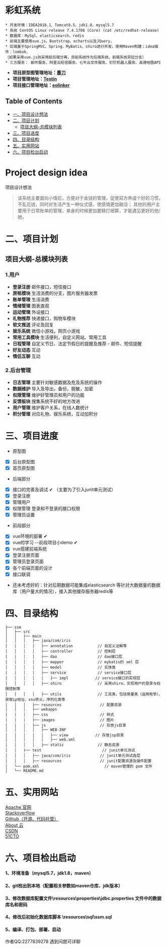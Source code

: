 彩虹系统
====
```
* 开发环境：IDEA2018.1、Tomcat8.5、jdk1.8、mysql5.7
* 系统 CentOS Linux release 7.4.1708 (Core) (cat /etc/redhat-release)
* 数据库：MySql、elasticsearch、redis
* 前端主要使用vue.js、Bootstrap、echarts以及JQuery，
* 后端基于SpringMVC、Spring、MyBatis、shiro进行开发，使用Maven构建；idea插件：lombok、
（如果采用vue.js则采用前后端分离，目前系统作为后端系统，前端系统另拉分支）
* 三方服务： 邮件服务、阿里云短信服务、七牛云文件服务、钉钉机器人服务、高德地图API
```
* **项目原型图管理地址：[墨刀](https://modao.cc/workspace/apps/p7D3CF01AB41533285900082)**
* **项目管理地址：[Testin](https://www.testin.cn/realmachine/index.htm)**
* **项目接口管理地址：[eolinker](https://www.eolinker.com/#/home/project/api/)**

## Table of Contents
<!-- GFM-TOC -->
* [一、项目设计想法](#project-design-idea)
* [二、项目计划](#二项目计划)
    * [项目大纲-总模块列表](#项目大纲-总模块列表)
* [三、项目进度](#三项目进度)
* [四、目录结构](#四目录结构)
* [五、实用网站](#五实用网站)
* [六、项目检出启动](#六项目检出启动)

<!-- GFM-TOC -->

# Project design idea
项目设计想法
> 该系统主要面向小情侣，方便对于金钱的管理，促使双方养成个好的习惯，不乱花钱，同时对生活产生一种仪式感，使感情更加融洽；
> 其他的用户主要用于日常账单的管理，单身的时候更加要精打细算，才能遇见更好的他/她。

# 二、项目计划
## 项目大纲-总模块列表
### 1.用户
* **登录注册**  邮件接口，短信接口
* **房租模块**  生活消费的分支，图片服务器发票
* **账单管理**  生活消费
* **情绪管理**  图表直观
* **运动管理**  外设接口
* **礼物推荐**  快递接口，购物车模块
* **软文推送**  评论及回复
* **娱乐系统**  微信小游戏，网页小游戏
* **常用工具模块** 生活便利，自定义网站、常用工具
* **日程管理** 自定义节日、法定节假日的提醒及推荐 - 邮件、短信提醒
* **好友动态** 互动
* **情侣互聊** 互动
### 2.后台管理
* **日志管理** 主要针对敏感数据及危及系统的操作
* **数据维护** 导入及导出，备份，脱敏，加密
* **权限管理** 维护好管理员和用户的功能
* **反馈板块** 搜集系统不好的地方改进
* **用户管理** 维护客户关系，在线人数统计
* **积分管理** 对应礼物、娱乐系统，互动加积分

# 三、项目进度

* 原型图
- [x] 后台原型图 
- [x] 首页原型图 

* 后端部分
- [x] 接口的完善及调试  ✔  （主要为了引入junit单元测试）
- [x] 登录注册 
- [x] 管理用户 
- [x] 权限管理 登录和不登录的接口权限
- [x] 管理员设置

* 前段部分
- [x] vue环境的部署  ✔
- [x] vue的学习 --前段项目小demo ✔
- [x] vue搭建前端系统
- [x] 登录注册页面
- [x] 管理员登录页面
- [x] 各个前端页面的设计
- [x] 接口联调

* 还未考虑好的：针对后期数据可能集成elasticsearch 等针对大数据量的数据库（用户量大的情况），接入其他缓存服务器redis等

# 四、目录结构
```
├── ssm
│   ├── src                  
│   │   ├── main                
│   │   │   ├── java/com/iris             
│   │   │   │   ├── annotation           // 自定义注解等
│   │   │   │   ├── controller           // 控制层
│   │   │   │   ├── dao                  // dao接口层
│   │   │   │   ├── mapper               // mybatis的 xml 层
│   │   │   │   ├── model                // 实体类
│   │   │   │   ├── service              // service接口层
│   │   │   │   │   ├── impl            // service接口的实现层
│   │   │   │   ├── shiro                // 采用shiro，实现用户的登录与权限控制等
│   │   │   │   ├── utils                // 工具类，包括常量类（运用枚举）、获取ip地址、xss转义、序列化类等
│   │   │   ├── resources                 // 配置资源
│   │   │   ├── webapps        
│   │   │   ├── css                       // 样式
│   │   │   ├── images                    // 图片
│   │   │   ├── js                        // 存放js目录
│   │   │   │   ├── WEB-INF             
│   │   │   │   │   ├── view            // 存放jsp目录
│   │   │   │   │   ├── web.xml          
│   │   │   │   ├── static               // 静态资源
│   │   ├── test                           // junit单元测试
│   │   │   ├── java/com/iris             // junit单元测试各层
│   │   │   ├── resources                 // junit配置资源及插件配置
│   └── pom.xml                             // maven管理的 pom 文件
│   └── README.md
```


# 五、实用网站
[Apache 官网](//apache.org/)<br>
[Stackoverflow](https://stackoverflow.com/)<br>
[Github（开源、代码托管）](https://github.com/)<br>
[About 云 ](//www.aboutyun.com/)<br>
[CSDN](//www.csdn.net/)<br>
[51CTO](//www.51cto.com/)

# 六、项目检出启动
#### 1、环境准备（mysql5.7，jdk1.8，maven）
#### 2、git检出到本地（配置相关参数如maven仓库、jdk版本）
#### 3、修改数据库配置文件\resources\properties\jdbc.properties 文件中的数据库名和密码
#### 4、修改后初始化数据库脚本 \resources\sql\ssm.sql
#### 5、编译、打包、部署、启动

作者QQ:2277839278 遇到问题可详聊
